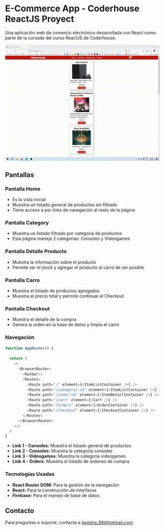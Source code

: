 # E-Commerce App - Coderhouse ReactJS Proyect

Una aplicación web de comercio electrónico desarrollada con React como parte de la cursada del curso ReactJS de Coderhouse.

![](https://github.com/tlapietra98/coder-reactjs-project/blob/main/screenshots/video-app-react-coder.gif)

## Pantallas

### Pantalla Home

- Es la vista inicial
- Muestra un listado general de productos sin filtrado
- Tiene acceso a por links de navegación al resto de la página

### Pantalla Category

- Muestra un listado filtrado por categoria de productos
- Esta página maneja 2 categorias: Consoles y Videogames

### Pantalla Detalle Producto

- Muestra la información sobre el producto
- Permite ver el stock y agregar el producto al carro de ser posible

### Pantalla Carro

- Muestra el listado de productos agregados
- Muestra el precio total y permite continuar al Checkout

### Pantalla Checkout

- Muestra el detalle de la compra
- Genera la orden en la base de datos y limpia el carro

### Navegación

```javascript
function AppRouter() {

  return (
    <>
      <BrowserRouter>
        <Navbar/>
        <Routes>
          <Route path="/" element={<ItemListContainer />} />
          <Route path="/category/:id" element={<ItemListContainer />} />
          <Route path="/item/:id" element={<ItemDetailContainer />} />
          <Route path="/cart" element={<Cart />} />
          <Route path="/orders" element={<OrderContainer />} />
          <Route path="/checkout" element={<CheckoutContainer />} />
        </Routes>
      </BrowserRouter>
    </>
  )
}
```

- **Link 1 - Consoles:** Muestra el listado general de productos
- **Link 2 - Consoles:** Muestra la categoria consoles
- **Link 3 - Videogames:** Muestra la categoria videogames
- **Link 4 - Orders:** Muestra el listado de ordenes de compra

### Tecnologías Usadas

- **React Router DOM:** Para la gestión de la navegación
- **React:** Para la construcción de interfaces
- **Firebase:** Para el manejo de base de datos


## Contacto

Para preguntas o soporte, contacta a lapietra_98@hotmail.com.